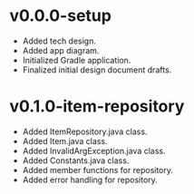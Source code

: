# v0.0.0-setup
- Added tech design.
- Added app diagram.
- Initialized Gradle application.
- Finalized initial design document drafts.

# v0.1.0-item-repository
- Added ItemRepository.java class.
- Added Item.java class.
- Added InvalidArgException.java class.
- Added Constants.java class.
- Added member functions for repository.
- Added error handling for repository.